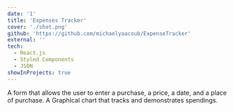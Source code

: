 ```yaml
---
date: '1'
title: 'Expenses Tracker'
cover: './shot.png'
github: 'https://github.com/michaelyaacoub/ExpenseTracker'
external: ''
tech:
  - React.js
  - Styled Components
  - JSON
showInProjects: true
---
```


A form that allows the user to enter a purchase, a price, a date, and a place of purchase.
A Graphical chart that tracks and demonstrates spendings.
